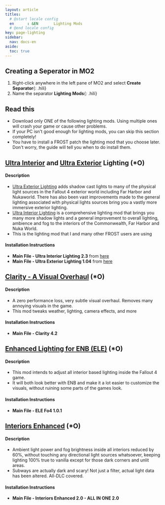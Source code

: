```yaml
---
layout: article
titles:
  # @start locale config
  en      : &EN       Lighting Mods
  # @end locale config
key: page-lighting
sidebar:
  nav: docs-en
aside:
  toc: true
---
```



## Creating a Seperator in MO2
1. Right-click anywhere in the left pane of MO2 and select **Create Separator**{: .hili}
2. Name the separator **Lighting Mods**{: .hili}

## Read this
* Download only ONE of the following lighting mods. Using multiple ones will crash your game or cause other problems. 
* If your PC isn't good enough for lighting mods, you can skip this section completely!
* You have to install a FROST patch the lighting mod that you choose later. Don't worry, the guide will tell you when to do install them.


## [Ultra Interior](https://www.nexusmods.com/fallout4/mods/22101?tab=files) and [Ultra Exterior](https://www.nexusmods.com/fallout4/mods/41625?tab=files) Lighting (*O)

#### Description
*  [Ultra Exterior Lighting](https://www.nexusmods.com/fallout4/mods/41625?tab=files)  adds shadow cast lights to many of the physical light sources in the Fallout 4 exterior world including Far Harbor and Nukaworld. There has also been vast improvements made to the general lighting associated with physical lights sources bring you a vastly more immersive exterior lighting.
* [Ultra Interior Lighting](https://www.nexusmods.com/fallout4/mods/22101?tab=files) is a comprehensive lighting mod that brings you many more shadow lights and a general improvement to overall lighting, ambience and fog to the interiors of the Commonwealth, Far Harbor and Nuka World. 
* This is the lighting mod that I and many other FROST users are using


#### Installation Instructions
* **Main File - Ultra Interior Lighting 2.3** from [here](https://www.nexusmods.com/fallout4/mods/41625?tab=files)
* **Main File - Ultra Exterior Lighting 1.04** from [here](https://www.nexusmods.com/fallout4/mods/22101?tab=files)



## [Clarity - A Visual Overhaul](https://www.nexusmods.com/fallout4/mods/31991?tab=files) (*O)

#### Description
* A zero performance loss, very subtle visual overhaul. Removes many annoying visuals in the game.
* This mod tweaks weather, lighting, camera effects, and more

#### Installation Instructions
* **Main File - Clarity 4.2**


## [Enhanced Lighting for ENB (ELE)](https://www.nexusmods.com/fallout4/mods/42705?tab=files) (*O)

#### Description
* This mod intends to adjust all interior based lighting inside the Fallout 4 game. 
* It will both look better with ENB and make it a lot easier to customize the visuals, without ruining some parts of the games look.

#### Installation Instructions
* **Main File - ELE Fo4 1.0.1**

## [Interiors Enhanced](https://www.nexusmods.com/fallout4/mods/8768?tab=files) (*O)

#### Description
* Ambient light power and fog brightness inside all interiors reduced by 60%, without touching any directional light sources whatsoever, keeping lighting 100% true to vanilla except for those dark corners and unlit areas. 
* Subways are actually dark and scary! Not just a filter, actual light data has been altered. All-DLC covered. 

#### Installation Instructions
* **Main File - Interiors Enhanced 2.0 - ALL IN ONE 2.0**